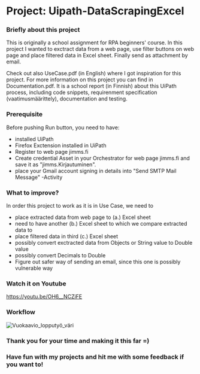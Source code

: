 # Project: Uipath-DataScrapingExcel

### Briefly about this project
This is originally a school assignment for RPA beginners' course. In this project I wanted to exctract data from a web page, use filter buttons on web page and place filtered data  in Excel sheet. Finally send as attachment by email. 

Check out also UseCase.pdf (in English) where I got inspiration for this project. For more information on this project you can find in Documentation.pdf. It is a school report (in Finnish) about this UiPath process, including code snippets, requirenment specification (vaatimusmäärittely), documentation and testing.

### Prerequisite
Before pushing Run button, you need to have:
- installed UiPath
- Firefox Exctension installed in UiPath
- Register to web page jimms.fi 
- Create credential Asset in your Orchestrator for web page jimms.fi and save it as "jimms.Kirjautuminen".
- place your Gmail account signing in details into "Send SMTP Mail Message" -Activity

### What to improve?
In order this project to work as it is in Use Case, we need to
- place extracted data from web page to (a.) Excel sheet
- need to have another (b.) Excel sheet to which we compare extracted data to
- place filtered data in third (c.) Excel sheet
- possibly convert exctracted data from Objects or String value to Double value
- possibly convert Decimals to Double 
- Figure out safer way of sending an email, since this one is possibly vulnerable way 

### Watch it on Youtube
https://youtu.be/OH6__NCZiFE 

### Workflow

![Vuokaavio_lopputyö_väri](https://user-images.githubusercontent.com/80334153/151970320-07f04603-1ea9-49f2-a963-ffb3993d3907.PNG)

### Thank you for your time and making it this far =) 
### Have fun with my projects and hit me with some feedback if you want to!

